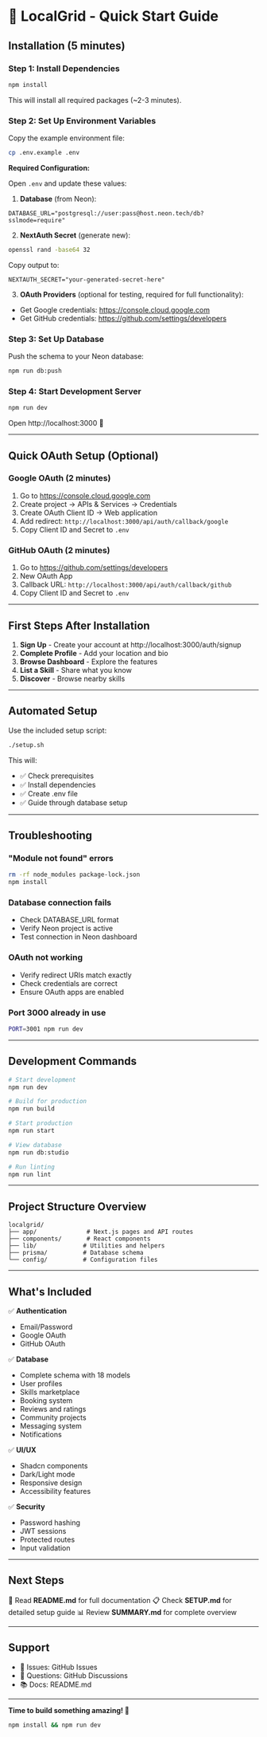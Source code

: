 # 🚀 LocalGrid - Quick Start Guide

## Installation (5 minutes)

### Step 1: Install Dependencies
```bash
npm install
```

This will install all required packages (~2-3 minutes).

### Step 2: Set Up Environment Variables

Copy the example environment file:
```bash
cp .env.example .env
```

**Required Configuration:**

Open `.env` and update these values:

1. **Database** (from Neon):
```env
DATABASE_URL="postgresql://user:pass@host.neon.tech/db?sslmode=require"
```

2. **NextAuth Secret** (generate new):
```bash
openssl rand -base64 32
```
Copy output to:
```env
NEXTAUTH_SECRET="your-generated-secret-here"
```

3. **OAuth Providers** (optional for testing, required for full functionality):
- Get Google credentials: https://console.cloud.google.com
- Get GitHub credentials: https://github.com/settings/developers

### Step 3: Set Up Database

Push the schema to your Neon database:
```bash
npm run db:push
```

### Step 4: Start Development Server

```bash
npm run dev
```

Open http://localhost:3000 🎉

---

## Quick OAuth Setup (Optional)

### Google OAuth (2 minutes)
1. Go to https://console.cloud.google.com
2. Create project → APIs & Services → Credentials
3. Create OAuth Client ID → Web application
4. Add redirect: `http://localhost:3000/api/auth/callback/google`
5. Copy Client ID and Secret to `.env`

### GitHub OAuth (2 minutes)
1. Go to https://github.com/settings/developers
2. New OAuth App
3. Callback URL: `http://localhost:3000/api/auth/callback/github`
4. Copy Client ID and Secret to `.env`

---

## First Steps After Installation

1. **Sign Up** - Create your account at http://localhost:3000/auth/signup
2. **Complete Profile** - Add your location and bio
3. **Browse Dashboard** - Explore the features
4. **List a Skill** - Share what you know
5. **Discover** - Browse nearby skills

---

## Automated Setup

Use the included setup script:
```bash
./setup.sh
```

This will:
- ✅ Check prerequisites
- ✅ Install dependencies
- ✅ Create .env file
- ✅ Guide through database setup

---

## Troubleshooting

### "Module not found" errors
```bash
rm -rf node_modules package-lock.json
npm install
```

### Database connection fails
- Check DATABASE_URL format
- Verify Neon project is active
- Test connection in Neon dashboard

### OAuth not working
- Verify redirect URIs match exactly
- Check credentials are correct
- Ensure OAuth apps are enabled

### Port 3000 already in use
```bash
PORT=3001 npm run dev
```

---

## Development Commands

```bash
# Start development
npm run dev

# Build for production
npm run build

# Start production
npm run start

# View database
npm run db:studio

# Run linting
npm run lint
```

---

## Project Structure Overview

```
localgrid/
├── app/              # Next.js pages and API routes
├── components/       # React components
├── lib/             # Utilities and helpers
├── prisma/          # Database schema
└── config/          # Configuration files
```

---

## What's Included

✅ **Authentication**
- Email/Password
- Google OAuth
- GitHub OAuth

✅ **Database**
- Complete schema with 18 models
- User profiles
- Skills marketplace
- Booking system
- Reviews and ratings
- Community projects
- Messaging system
- Notifications

✅ **UI/UX**
- Shadcn components
- Dark/Light mode
- Responsive design
- Accessibility features

✅ **Security**
- Password hashing
- JWT sessions
- Protected routes
- Input validation

---

## Next Steps

📖 Read **README.md** for full documentation
📋 Check **SETUP.md** for detailed setup guide
📊 Review **SUMMARY.md** for complete overview

---

## Support

- 🐛 Issues: GitHub Issues
- 💬 Questions: GitHub Discussions
- 📚 Docs: README.md

---

**Time to build something amazing! 🚀**

```bash
npm install && npm run dev
```
